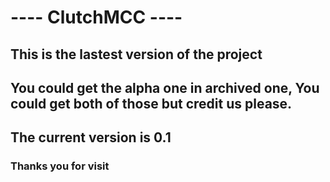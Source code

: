 # ---- ClutchMCC ----

## This is the lastest version of the project
## You could get the alpha one in archived one, You could get both of those but credit us please.
## The current version is 0.1

### Thanks you for visit
